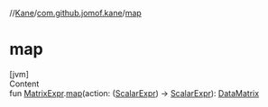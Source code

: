 //[Kane](../index.md)/[com.github.jomof.kane](index.md)/[map](map.md)



# map  
[jvm]  
Content  
fun [MatrixExpr](-matrix-expr/index.md).[map](map.md)(action: ([ScalarExpr](-scalar-expr/index.md)) -> [ScalarExpr](-scalar-expr/index.md)): [DataMatrix](-data-matrix/index.md)  



